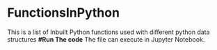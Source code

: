# FunctionsInPython
This is a list of Inbuilt Python functions used with different python data structures
**#Run The code**
The file can execute in Jupyter Notebook.
